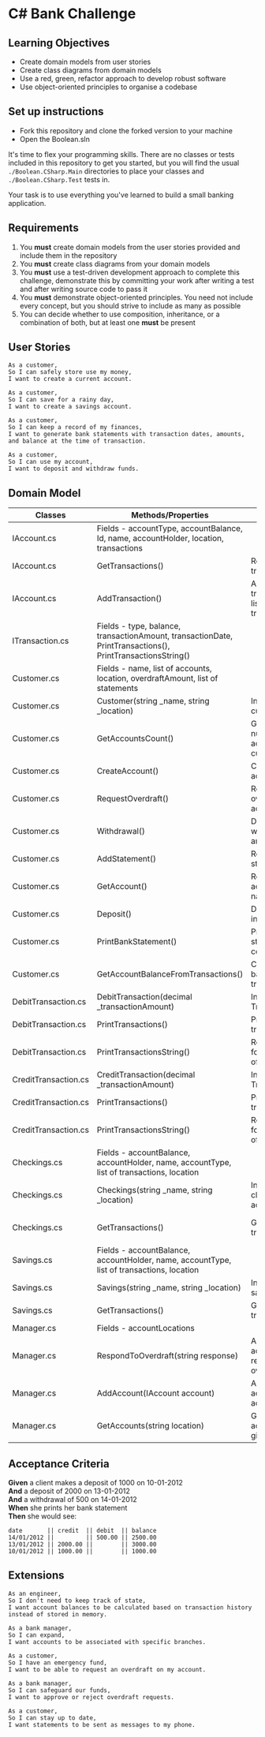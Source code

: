 # C# Bank Challenge

## Learning Objectives
- Create domain models from user stories
- Create class diagrams from domain models
- Use a red, green, refactor approach to develop robust software
- Use object-oriented principles to organise a codebase

## Set up instructions
- Fork this repository and clone the forked version to your machine
- Open the Boolean.sln

It's time to flex your programming skills. There are no classes or tests included in this repository to get you started, but you will find the usual `./Boolean.CSharp.Main` directories to place your classes and `./Boolean.CSharp.Test` tests in.

Your task is to use everything you've learned to build a small banking application.

## Requirements

1. You **must** create domain models from the user stories provided and include them in the repository
2. You **must** create class diagrams from your domain models
3. You **must** use a test-driven development approach to complete this challenge, demonstrate this by committing your work after writing a test and after writing source code to pass it
4. You **must** demonstrate object-oriented principles. You need not include every concept, but you should strive to include as many as possible
5. You can decide whether to use composition, inheritance, or a combination of both, but at least one **must** be present

## User Stories

```
As a customer,
So I can safely store use my money,
I want to create a current account.

As a customer,
So I can save for a rainy day,
I want to create a savings account.

As a customer,
So I can keep a record of my finances,
I want to generate bank statements with transaction dates, amounts, and balance at the time of transaction.

As a customer,
So I can use my account,
I want to deposit and withdraw funds.
```

## Domain Model

| Classes               | Methods/Properties                           | Scenario                                           | Outputs                          |
|-----------------------|----------------------------------------------|----------------------------------------------------|----------------------------------|
| IAccount.cs           | Fields - accountType, accountBalance, Id, name, accountHolder, location, transactions
| IAccount.cs           | GetTransactions()                            | Returning a list of transactions                   | List of transactions             |
| IAccount.cs           | AddTransaction()                             | Adding a transaction to the list of transactions   | Void                             |
| ITransaction.cs       | Fields - type, balance, transactionAmount, transactionDate,  PrintTransactions(), PrintTransactionsString() 
| Customer.cs           | Fields - name, list of accounts, location, overdraftAmount, list of statements
| Customer.cs           | Customer(string _name, string _location)     | Initializing a customer                            | Constructor                      |
| Customer.cs           | GetAccountsCount()                           | Getting the number of accounts for the customer    | Returns the number of accounts   |
| Customer.cs           | CreateAccount()                              | Creating an account                                | Void                             |
| Customer.cs           | RequestOverdraft()                           | Requesting an overdraft for an account             | Void                             |
| Customer.cs           | Withdrawal()                                 | Doing a withdrawal from an account                 | Void                             |
| Customer.cs           | AddStatement()                               | Receiving a bank statement                         | Void                             |
| Customer.cs           | GetAccount()                                 | Retrieving an account by its name                  | an account                       |
| Customer.cs           | Deposit()                                    | Depositing funds into an account                   | Void                             |
| Customer.cs           | PrintBankStatement()                         | Printing bank statement to console                 | Void                             |
| Customer.cs           | GetAccountBalanceFromTransactions()          | Calculating balance based on transactions          | returning the balance            |
| DebitTransaction.cs   | DebitTransaction(decimal _transactionAmount) | Initializing a Debit Transaction                   | Constructor                      |
| DebitTransaction.cs   | PrintTransactions()                          | Prints formatted transaction                       | Void                             |
| DebitTransaction.cs   | PrintTransactionsString()                    | Returns formatted string of transaction            | String rep of transactions       |
| CreditTransaction.cs  | CreditTransaction(decimal _transactionAmount)| Initializing a Debit Transaction                   | Constructor                      |
| CreditTransaction.cs  | PrintTransactions()                          | Prints formatted transaction                       | Void                             |
| CreditTransaction.cs  | PrintTransactionsString()                    | Returns formatted string of transaction            | String rep of transaction        |
| Checkings.cs          | Fields - accountBalance, accountHolder, name, accountType, list of transactions, location
| Checkings.cs          | Checkings(string _name, string _location)    | Initializing checkings account                     | Constructor                      |
| Checkings.cs          | GetTransactions()                            | Getting a list of transactions                     | Returns list of transactions     |
| Savings.cs            | Fields - accountBalance, accountHolder, name, accountType, list of transactions, location
| Savings.cs            | Savings(string _name, string _location)      | Initializing savings account                       | Constructor                      |
| Savings.cs            | GetTransactions()                            | Getting a list of transactions                     | List of transactions             |
| Manager.cs            | Fields - accountLocations                     
| Manager.cs            | RespondToOverdraft(string response)          | A manager accepting or rejecting overdraft req     | True/False					   |
| Manager.cs            | AddAccount(IAccount account)                 | Adding an account to list of accountLocations      | Void							   |
| Manager.cs            | GetAccounts(string location)				   | Getting list of all accounts for given location    | List of all accounts for location|

## Acceptance Criteria

**Given** a client makes a deposit of 1000 on 10-01-2012  
**And** a deposit of 2000 on 13-01-2012  
**And** a withdrawal of 500 on 14-01-2012  
**When** she prints her bank statement  
**Then** she would see:

```
date       || credit  || debit  || balance
14/01/2012 ||         || 500.00 || 2500.00
13/01/2012 || 2000.00 ||        || 3000.00
10/01/2012 || 1000.00 ||        || 1000.00
```

## Extensions

```
As an engineer,
So I don't need to keep track of state,
I want account balances to be calculated based on transaction history instead of stored in memory.

As a bank manager,
So I can expand,
I want accounts to be associated with specific branches.

As a customer,
So I have an emergency fund,
I want to be able to request an overdraft on my account.

As a bank manager,
So I can safeguard our funds,
I want to approve or reject overdraft requests.

As a customer,
So I can stay up to date,
I want statements to be sent as messages to my phone.
```


